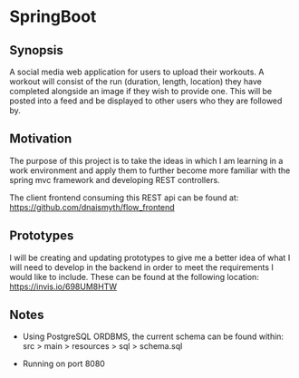# SpringBoot

## Synopsis

A social media web application for users to upload their workouts.  A workout will consist of the run (duration, length, location) they have completed alongside an image if they wish to provide one.  This will be posted into a feed and be displayed to other users who they are followed by.  

## Motivation

The purpose of this project is to take the ideas in which I am learning in a work environment and apply them to further become more familiar with the spring mvc framework and developing REST controllers.

The client frontend consuming this REST api can be found at:
https://github.com/dnaismyth/flow_frontend


## Prototypes

I will be creating and updating prototypes to give me a better idea of what I will need to develop in the backend in order to meet the requirements I would like to include.  These can be found at the following location:
https://invis.io/698UM8HTW

## Notes

- Using PostgreSQL ORDBMS, the current schema can be found within: src > main > resources > sql > schema.sql

- Running on port 8080
